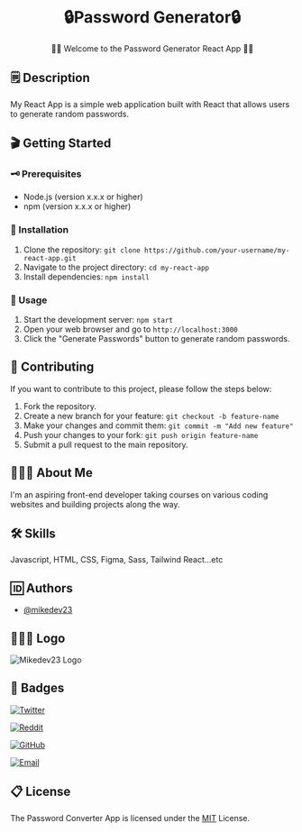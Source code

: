 <h1 align="center" id="title">🔒Password Generator🔒</h1>

<p align="center" id="description">👋🏾 Welcome to the Password Generator React App 👋🏾</p>

## 🗒️ Description

My React App is a simple web application built with React that allows users to generate random passwords.

## 🎬 Getting Started

### 🗝️ Prerequisites

- Node.js (version x.x.x or higher)
- npm (version x.x.x or higher)

### 🔌 Installation

1. Clone the repository: `git clone https://github.com/your-username/my-react-app.git`
2. Navigate to the project directory: `cd my-react-app`
3. Install dependencies: `npm install`

### 📑 Usage

1. Start the development server: `npm start`
2. Open your web browser and go to `http://localhost:3000`
3. Click the "Generate Passwords" button to generate random passwords.

## 📝 Contributing

If you want to contribute to this project, please follow the steps below:

1. Fork the repository.
2. Create a new branch for your feature: `git checkout -b feature-name`
3. Make your changes and commit them: `git commit -m "Add new feature"`
4. Push your changes to your fork: `git push origin feature-name`
5. Submit a pull request to the main repository.

## 🙋🏾‍♂️ About Me

I'm an aspiring front-end developer taking courses on various coding websites and building projects along the way.

## 🛠️ Skills

Javascript, HTML, CSS, Figma, Sass, Tailwind React...etc

## 🆔 Authors

- [@mikedev23](https://github.com/mikedev23)

## 👨🏾‍💻 Logo

![Mikedev23 Logo](https://i.redd.it/cg8wj05fmzdb1.jpg)

## 🪪 Badges

[![Twitter](https://img.shields.io/badge/Twitter-mikedev23-blue?style=flat&logo=twitter)](https://twitter.com/michaelh1277)

[![Reddit](https://img.shields.io/badge/Reddit-mikedev23-gold?style=flat&logo=reddit)](https://www.reddit.com/user/mikedev23)

[![GitHub](https://img.shields.io/badge/GitHub-mikedev23-darkgreen?style=flat&logo=github)](https://github.com/mikedev23)

[![Email](https://img.shields.io/badge/Email-michaelh1277%40gmail.com-red?style=flat&logo=gmail)](mailto:michaelh1277@gmail.com)

## 📋 License

The Password Converter App is licensed under the [MIT](https://choosealicense.com/licenses/mit/) License.
